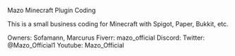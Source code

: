 Mazo
Minecraft Plugin Coding

This is a small business coding for Minecraft with Spigot, Paper, Bukkit, etc.

Owners: Sofamann, Marcurus
Fiverr: mazo_official
Discord:
Twitter: @Mazo_Official1
Youtube: Mazo_Official
